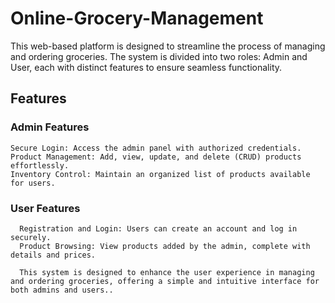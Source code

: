# Online-Grocery-Management

This web-based platform is designed to streamline the process of managing and ordering groceries. The system is divided into two roles: Admin and User, each with distinct features to ensure seamless functionality.

## Features 
###  Admin Features 
    Secure Login: Access the admin panel with authorized credentials.
    Product Management: Add, view, update, and delete (CRUD) products effortlessly.
    Inventory Control: Maintain an organized list of products available for users.

###  User Features
      Registration and Login: Users can create an account and log in securely.
      Product Browsing: View products added by the admin, complete with details and prices.

      This system is designed to enhance the user experience in managing and ordering groceries, offering a simple and intuitive interface for both admins and users..

